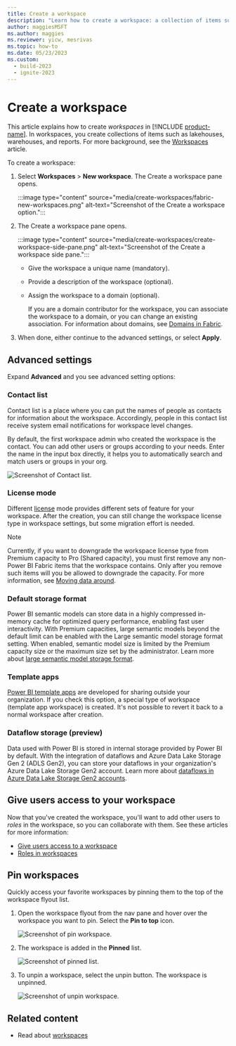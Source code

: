 ```yaml
---
title: Create a workspace
description: "Learn how to create a workspace: a collection of items such as lakehouses, warehouses, and reports built to deliver key metrics for your organization."
author: maggiesMSFT
ms.author: maggies
ms.reviewer: yicw, mesrivas
ms.topic: how-to
ms.date: 05/23/2023
ms.custom:
  - build-2023
  - ignite-2023
---
```

# Create a workspace

This article explains how to create *workspaces* in [!INCLUDE [product-name](../includes/product-name.md)]. In workspaces, you create collections of items such as lakehouses, warehouses, and reports. For more background, see the [Workspaces](workspaces.md) article.

To create a workspace:

1. Select **Workspaces** > **New workspace**. The Create a workspace pane opens.

    :::image type="content" source="media/create-workspaces/fabric-new-workspaces.png" alt-text="Screenshot of the Create a workspace option.":::

1. The Create a workspace pane opens.

    :::image type="content" source="media/create-workspaces/create-workspace-side-pane.png" alt-text="Screenshot of the Create a workspace side pane.":::

    * Give the workspace a unique name (mandatory).

    * Provide a description of the workspace (optional).

    * Assign the workspace to a domain (optional).

        If you are a domain contributor for the workspace, you can associate the workspace to a domain, or you can change an existing association. For information about domains, see [Domains in Fabric](../governance/domains.md).

1. When done, either continue to the advanced settings, or select **Apply**.

## Advanced settings

Expand **Advanced** and you see advanced setting options:

### Contact list

Contact list is a place where you can put the names of people as contacts for information about the workspace. Accordingly, people in this contact list receive system email notifications for workspace level changes. 

By default, the first workspace admin who created the workspace is the contact. You can add other users or groups according to your needs. Enter the name in the input box directly, it helps you to automatically search and match users or groups in your org.

![Screenshot of Contact list.](media/create-workspaces/fabric-contact-list.png)

### License mode

Different [license](../enterprise/licenses.md) mode provides different sets of feature for your workspace. After the creation, you can still change the workspace license type in workspace settings, but some migration effort is needed.

>[!NOTE]
> Currently, if you want to downgrade the workspace license type from Premium capacity to Pro (Shared capacity), you must first remove any non-Power BI Fabric items that the workspace contains. Only after you remove such items will you be allowed to downgrade the capacity. For more information, see [Moving data around](../admin/portal-workspaces.md#moving-data-around).

### Default storage format

Power BI semantic models can store data in a highly compressed in-memory cache for optimized query performance, enabling fast user interactivity. With Premium capacities, large semantic models beyond the default limit can be enabled with the Large semantic model storage format setting. When enabled, semantic model size is limited by the Premium capacity size or the maximum size set by the administrator. Learn more about [large semantic model storage format](/power-bi/enterprise/service-premium-large-models#enable-large-models).

### Template apps
  
[Power BI template apps](/power-bi/connect-data/service-template-apps-overview) are developed for sharing outside your organization. If you check this option, a special type of workspace (template app workspace) is created. It's not possible to revert it back to a normal workspace after creation.
  
### Dataflow storage (preview)

Data used with Power BI is stored in internal storage provided by Power BI by default. With the integration of dataflows and Azure Data Lake Storage Gen 2 (ADLS Gen2), you can store your dataflows in your organization's Azure Data Lake Storage Gen2 account. Learn more about [dataflows in Azure Data Lake Storage Gen2 accounts](/power-bi/transform-model/dataflows/dataflows-azure-data-lake-storage-integration#considerations-and-limitations).

## Give users access to your workspace

Now that you've created the workspace, you'll want to add other users to *roles* in the workspace, so you can collaborate with them. See these articles for more information:

- [Give users access to a workspace](give-access-workspaces.md)
- [Roles in workspaces](roles-workspaces.md)

## Pin workspaces

Quickly access your favorite workspaces by pinning them to the top of the workspace flyout list. 

1. Open the workspace flyout from the nav pane and hover over the workspace you want to pin. Select the **Pin to top** icon.

    ![Screenshot of pin workspace.](media/create-workspaces/pin-workspace.png)

1. The workspace is added in the **Pinned** list.

    ![Screenshot of pinned list.](media/create-workspaces/pinned-list.png)

1. To unpin a workspace, select the unpin button. The workspace is unpinned.

    ![Screenshot of unpin workspace.](media/create-workspaces/unpin-workspace.png)

## Related content

* Read about [workspaces](workspaces.md)
